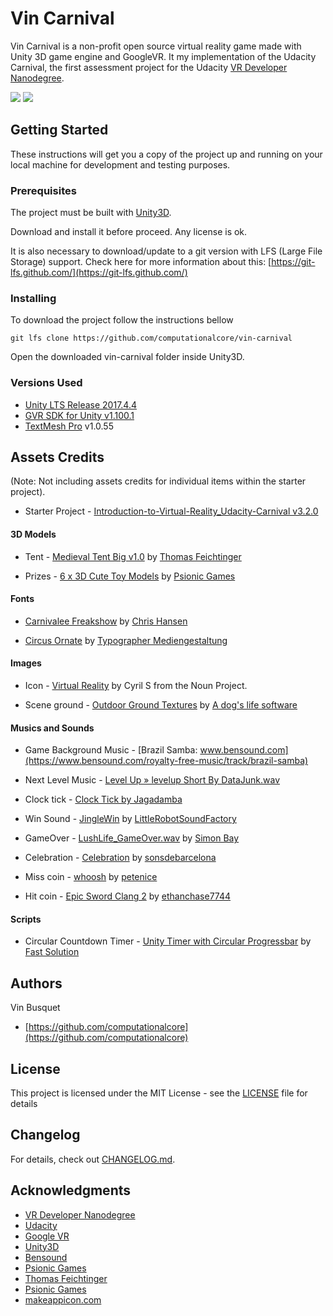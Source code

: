 # Vin Carnival

Vin Carnival is a non-profit open source virtual reality game made with Unity 3D game engine and GoogleVR.
It my implementation of the Udacity Carnival, the first assessment project for the
Udacity [VR Developer Nanodegree](http://udacity.com/vr).

![](https://github.com/computationalcore/vin-carnival/raw/assets/screen.png)
![](https://github.com/computationalcore/vin-carnival/raw/assets/app.gif)

## Getting Started

These instructions will get you a copy of the project up and running on your local machine for development and testing
purposes.

### Prerequisites

The project must be built with [Unity3D](https://unity3d.com/get-unity).

Download and install it before proceed. Any license is ok.

It is also necessary to download/update to a git version with LFS (Large File Storage) support. Check here for more
information about this: [https://git-lfs.github.com/](https://git-lfs.github.com/)

### Installing

To download the project follow the instructions bellow

```
git lfs clone https://github.com/computationalcore/vin-carnival
```

Open the downloaded vin-carnival folder inside Unity3D.

### Versions Used
- [Unity LTS Release 2017.4.4](https://unity3d.com/unity/qa/lts-releases?version=2017.4)
- [GVR SDK for Unity v1.100.1](https://github.com/googlevr/gvr-unity-sdk/releases/tag/v1.100.1)
- [TextMesh Pro](https://assetstore.unity.com/packages/essentials/beta-projects/textmesh-pro-84126) v1.0.55

## Assets Credits

(Note: Not including assets credits for individual items within the starter project).

* Starter Project - [Introduction-to-Virtual-Reality_Udacity-Carnival v3.2.0](https://github.com/udacity/Introduction-to-Virtual-Reality_Udacity-Carnival)

#### 3D Models

* Tent - [Medieval Tent Big v1.0](https://assetstore.unity.com/packages/3d/environments/historic/medieval-tent-big-19023) by [Thomas Feichtinger](https://assetstore.unity.com/publishers/7625)

* Prizes - [6 x 3D Cute Toy Models](https://assetstore.unity.com/packages/3d/characters/6-x-3d-cute-toy-models-105033) by [Psionic Games](https://assetstore.unity.com/publishers/13805)

#### Fonts

* [Carnivalee Freakshow](https://dl.1001fonts.com/carnivalee-freakshow.zip) by [Chris Hansen](https://www.1001fonts.com/users/chrisx/)

* [Circus Ornate](https://dl.1001fonts.com/circus-ornate.zip) by [Typographer Mediengestaltung](https://www.1001fonts.com/users/steffmann/)

#### Images
* Icon - [Virtual Reality](https://thenounproject.com/term/virtual-reality/147354/) by Cyril S from the Noun Project.

* Scene ground - [Outdoor Ground Textures](https://assetstore.unity.com/packages/2d/textures-materials/floors/outdoor-ground-textures-12555) by
[A dog's life software](https://assetstore.unity.com/publishers/1894)

#### Musics and Sounds

* Game Background Music - [Brazil Samba: www.bensound.com](https://www.bensound.com/royalty-free-music/track/brazil-samba)

* Next Level Music - [Level Up » levelup Short By DataJunk.wav](https://freesound.org/people/DataJunk/sounds/423265/)

* Clock tick - [Clock Tick by Jagadamba](https://freesound.org/people/Jagadamba/sounds/254315/)

* Win Sound - [JingleWin](https://freesound.org/people/LittleRobotSoundFactory/sounds/270528/) by [LittleRobotSoundFactory]()

* GameOver - [LushLife_GameOver.wav](https://freesound.org/people/SimonBay/sounds/439890/) by [Simon Bay](https://freesound.org/people/SimonBay/)

* Celebration - [Celebration](https://freesound.org/people/sonsdebarcelona/sounds/221937/) by [sonsdebarcelona](https://freesound.org/people/sonsdebarcelona/)

* Miss coin - [whoosh](https://freesound.org/people/petenice/sounds/9509/) by [petenice](https://freesound.org/people/petenice/)

* Hit coin - [Epic Sword Clang 2](https://freesound.org/people/ethanchase7744/sounds/439538/) by [ethanchase7744](https://freesound.org/people/ethanchase7744/)

#### Scripts

* Circular Countdown Timer - [Unity Timer with Circular Progressbar](https://www.youtube.com/watch?v=nDWC3RDhvrc) by [Fast Solution](https://www.youtube.com/channel/UCOGA5JnlIF7spbyEDAkFG-g)


## Authors
Vin Busquet
* [https://github.com/computationalcore](https://github.com/computationalcore)

## License

This project is licensed under the MIT License - see the [LICENSE](LICENSE) file for details

## Changelog

For details, check out [CHANGELOG.md](CHANGELOG.md).

## Acknowledgments
* [VR Developer Nanodegree](http://udacity.com/vr)
* [Udacity](https://www.udacity.com/)
* [Google VR](https://vr.google.com/)
* [Unity3D](https://unity3d.com/)
* [Bensound](https://www.bensound.com)
* [Psionic Games](https://assetstore.unity.com/publishers/13805)
* [Thomas Feichtinger](https://assetstore.unity.com/publishers/7625)
* [Psionic Games](https://assetstore.unity.com/publishers/13805)
* [makeappicon.com](https://makeappicon.com)
